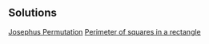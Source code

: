 ## Solutions
[Josephus Permutation](https://github.com/ThePoisoned1/Codewars/blob/main/java/5kyu/src/Josephus.java)
[Perimeter of squares in a rectangle](https://github.com/ThePoisoned1/Codewars/blob/main/java/5kyu/src/SumFct.java)
